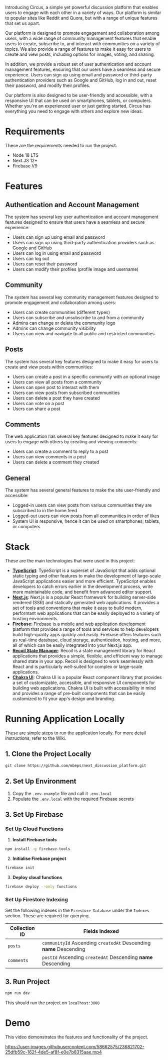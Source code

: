 
Introducing Circus, a simple yet powerful discussion platform that enables users to engage with each other in a variety of ways. Our platform is similar to popular sites like Reddit and Quora, but with a range of unique features that set us apart.

Our platform is designed to promote engagement and collaboration among users, with a wide range of community management features that enable users to create, subscribe to, and interact with communities on a variety of topics. We also provide a range of features to make it easy for users to create and view posts, including options for images, voting, and sharing.

In addition, we provide a robust set of user authentication and account management features, ensuring that our users have a seamless and secure experience. Users can sign up using email and password or third-party authentication providers such as Google and GitHub, log in and out, reset their password, and modify their profiles.

Our platform is also designed to be user-friendly and accessible, with a responsive UI that can be used on smartphones, tablets, or computers. Whether you're an experienced user or just getting started, Circus has everything you need to engage with others and explore new ideas.

# **Requirements**
These are the requirements needed to run the project:
- Node 18 LTS
- Next.JS 12+
- Firebase V9

# **Features**
## **Authentication and Account Management**
The system has several key user authentication and account management features designed to ensure that users have a seamless and secure experience:
- Users can sign up using email and password
- Users can sign up using third-party authentication providers such as Google and GitHub
- Users can log in using email and password
- Users can log out
- Users can reset their password
- Users can modify their profiles (profile image and username)

## **Community**
The system has several key community management features designed to promote engagement and collaboration among users:
- Users can create communities (different types)
- Users can subscribe and unsubscribe to and from a community
- Admins can change or delete the community logo
- Admins can change community visibility
- Users can view and navigate to all public and restricted communities

## **Posts**
The system has several key features designed to make it easy for users to create and view posts within communities:
- Users can create a post in a specific community with an optional image
- Users can view all posts from a community
- Users can open post to interact with them
- Users can view posts from subscribed communities
- Users can delete a post they have created
- Users can vote on a post
- Users can share a post

## **Comments**
The web application has several key features designed to make it easy for users to engage with others by creating and viewing comments:
- Users can create a comment to reply to a post
- Users can view comments in a post
- Users can delete a comment they created

## **General**
The system has several general features to make the site user-friendly and accessible:
- Logged-in users can view posts from various communities they are subscribed to in the home feed
- Logged-out users can view posts from all communities in order of likes
- System UI is responsive, hence it can be used on smartphones, tablets, or computers

# **Stack**
These are the main technologies that were used in this project:
- [**TypeScript**](https://www.typescriptlang.org/): TypeScript is a superset of JavaScript that adds optional static typing and other features to make the development of large-scale JavaScript applications easier and more efficient. TypeScript enables developers to catch errors earlier in the development process, write more maintainable code, and benefit from advanced editor support.
- [**Next.js**](https://nextjs.org/): Next.js is a popular React framework for building server-side rendered (SSR) and statically generated web applications. It provides a set of tools and conventions that make it easy to build modern, performant web applications that can be easily deployed to a variety of hosting environments.
- [**Firebase**](https://firebase.google.com/): Firebase is a mobile and web application development platform that provides a range of tools and services to help developers build high-quality apps quickly and easily. Firebase offers features such as real-time database, cloud storage, authentication, hosting, and more, all of which can be easily integrated into your Next.js app.
- [**Recoil State Manager**](https://recoiljs.org/): Recoil is a state management library for React applications that provides a simple, flexible, and efficient way to manage shared state in your app. Recoil is designed to work seamlessly with React and is particularly well-suited for complex or large-scale applications.
- [**Chakra UI**](https://chakra-ui.com/): Chakra UI is a popular React component library that provides a set of customizable, accessible, and responsive UI components for building web applications. Chakra UI is built with accessibility in mind and provides a range of pre-built components that can be easily customized to fit your app's design and branding.

# **Running Application Locally**
These are simple steps to run the application locally. For more detail instructions, refer to the Wiki. 
## 1. **Clone the Project Locally**
```sh
git clone https://github.com/mbeps/next_discussion_platform.git
```

## 2. **Set Up Environment**
1. Copy the `.env.example` file and call it `.env.local`
2. Populate the `.env.local` with the required Firebase secrets 

## 3. **Set Up Firebase**
### **Set Up Cloud Functions**
1. **Install Firebase tools**
```sh
npm install -g firebase-tools
```

2. **Initialise Firebase project**
```sh
firebase init
```

3. **Deploy cloud functions**
```sh
firebase deploy --only functions
```

### **Set Up Firestore Indexing**
Set the following indexes in the `Firestore Database` under the `Indexes` section. 
These are required for querying.

| Collection ID | Fields Indexed                                                     |
| ------------- | ------------------------------------------------------------------ |
| `posts`       | `communityId` Ascending `createdAt` Descending __name__ Descending |
| `comments`    | `postId` Ascending `createdAt` Descending __name__ Descending      |

## 3. **Run Project**
```sh
npm run dev
```
This should run the project on `localhost:3000`

# **Demo**
This video demonstrates the features and functionality of the project. 

https://user-images.githubusercontent.com/58662575/236821702-25dfb59c-162f-4de5-af8f-e0e7b8315aae.mp4

